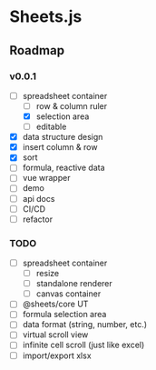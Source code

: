 # Sheets.js

## Roadmap

### v0.0.1

* [ ] spreadsheet container
  * [ ] row & column ruler
  * [x] selection area
  * [ ] editable
* [x] data structure design
* [x] insert column & row
* [x] sort
* [ ] formula, reactive data
* [ ] vue wrapper
* [ ] demo
* [ ] api docs
* [ ] CI/CD
* [ ] refactor

### TODO

* [ ] spreadsheet container
  * [ ] resize
  * [ ] standalone renderer
  * [ ] canvas container
* [ ] @sheets/core UT
* [ ] formula selection area
* [ ] data format (string, number, etc.)
* [ ] virtual scroll view
* [ ] infinite cell scroll (just like excel)
* [ ] import/export xlsx

